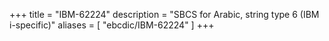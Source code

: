 +++
title = "IBM-62224"
description = "SBCS for Arabic, string type 6 (IBM i-specific)"
aliases = [ "ebcdic/IBM-62224" ]
+++
